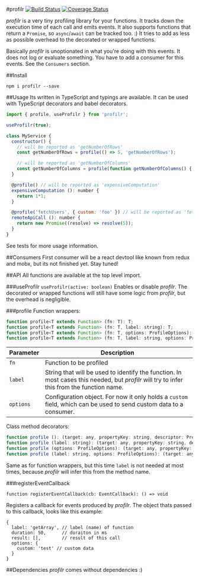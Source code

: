 #profilr
[![Build Status](https://travis-ci.org/otbe/profilr.svg?branch=master)](https://travis-ci.org/otbe/profilr)
[![Coverage Status](https://coveralls.io/repos/github/otbe/profilr/badge.svg?branch=master)](https://coveralls.io/github/otbe/profilr?branch=master)

*profilr* is a very tiny profiling library for your functions. It tracks down the execution time of each call and emits events.
It also supports functions that return a ```Promise```, so ```async```/```await``` can be tracked too. :)
It tries to add as less as possible overhead to the decorated or wrapped functions.

Basically *profilr* is unoptionated in what you're doing with this events. It does not log or evaluate something.
You have to add a consumer for this events. See the ```Consumers``` section.

##Install

```npm i profilr --save```

##Usage
Its written in TypeScript and typings are available. It can be used with TypeScript decorators and babel decorators.

```javascript
import { profile, useProfilr } from 'profilr';

useProfilr(true);

class MyService {
  constructor() {
    // will be reported as 'getNumberOfRows'
    const getNumberOfRows = profile(() => 5, 'getNumberOfRows');

    // will be reported as 'getNumberOfColumns'
    const getNumberOfColumns = profile(function getNumberOfColumns() { return 5 });
  }

  @profile() // will be reported as 'expensiveComputation'
  expensiveComputation (): number {
    return 1*1;
  }

  @profile('fetchUsers', { custom: 'foo' }) // will be reported as 'fetchUsers' and with custom data
  remoteApiCall (): number {
    return new Promise((resolve) => resolve(5));
  }
}
```
See tests for more usage information.

##Consumers
First consumer will be a react devtool like known from redux and mobx, but its not finished yet.
Stay tuned!

##API
All functions are available at the top level import.

###useProfilr
```useProfilr(active: boolean)```
Enables or disable *profilr*. The decorated or wrapped functions will still have some logic from *profilr*, but the overhead
is negligible.

###profile
Function wrappers:
```javascript
function profile<T extends Function> (fn: T): T;
function profile<T extends Function> (fn: T, label: string): T;
function profile<T extends Function> (fn: T, options: ProfileOptions): T;
function profile<T extends Function> (fn: T, label: string, options: ProfileOptions): T;
```

Parameter | Description
------------ | -------------
```fn``` | Function to be profiled
```label``` | String that will be used to identify the function. In most cases this needed, but *profilr* will try to infer this from the function name.
```options``` | Configuration object. For now it only holds a ```custom``` field, which can be used to send custom data to a consumer.

Class method decorators:
```javascript
function profile (): (target: any, propertyKey: string, descriptor: PropertyDescriptor) => PropertyDescriptor;
function profile (label: string): (target: any, propertyKey: string, descriptor: PropertyDescriptor) => PropertyDescriptor;
function profile (options: ProfileOptions): (target: any, propertyKey: string, descriptor: PropertyDescriptor) => PropertyDescriptor;
function profile (label: string, options: ProfileOptions): (target: any, propertyKey: string, descriptor: PropertyDescriptor) => PropertyDescriptor;

```

Same as for function wrappers, but this time ```label``` is not needed at most times, because *profilr* will infer this
from the method name.

###registerEventCallback
```
function registerEventCallback(cb: EventCallback): () => void
```
Registers a callback for events produced by *profilr*. The object thats passed to this callback,
looks like this example:

```
{
  label: 'getArray', // label (name) of function
  duration: 50,      // duraiton in ms
  result: [],        // result of this call
  options: {
    custom: 'test' // custom data
  }
}
```

##Dependencies
*profilr* comes without dependencies :)
